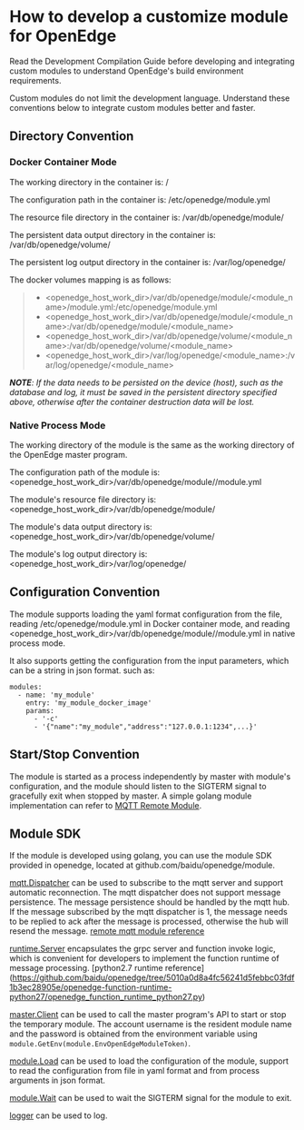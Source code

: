 # How to develop a customize module for OpenEdge

Read the Development Compilation Guide before developing and integrating custom modules to understand OpenEdge's build environment requirements.

Custom modules do not limit the development language. Understand these conventions below to integrate custom modules better and faster.

## Directory Convention

### Docker Container Mode

The working directory in the container is: /

The configuration path in the container is: /etc/openedge/module.yml

The resource file directory in the container is: /var/db/openedge/module/<module name>

The persistent data output directory in the container is: /var/db/openedge/volume/<module name>

The persistent log output directory in the container is: /var/log/openedge/<module name>

The docker volumes mapping is as follows:

> - <openedge_host_work_dir>/var/db/openedge/module/<module_name>/module.yml:/etc/openedge/module.yml
> - <openedge_host_work_dir>/var/db/openedge/module/<module_name>:/var/db/openedge/module/<module_name>
> - <openedge_host_work_dir>/var/db/openedge/volume/<module_name>:/var/db/openedge/volume/<module_name>
> - <openedge_host_work_dir>/var/log/openedge/<module_name>:/var/log/openedge/<module_name>

_**NOTE**: If the data needs to be persisted on the device (host), such as the database and log, it must be saved in the persistent directory specified above, otherwise after the container destruction data will be lost._

### Native Process Mode

The working directory of the module is the same as the working directory of the OpenEdge master program.

The configuration path of the module is: <openedge_host_work_dir>/var/db/openedge/module/<module name>/module.yml

The module's resource file directory is: <openedge_host_work_dir>/var/db/openedge/module/<module name>

The module's data output directory is: <openedge_host_work_dir>/var/db/openedge/volume/<module name>

The module's log output directory is: <openedge_host_work_dir>/var/log/openedge/<module name>

## Configuration Convention

The module supports loading the yaml format configuration from the file, reading /etc/openedge/module.yml in Docker container mode, and reading <openedge_host_work_dir>/var/db/openedge/module/<module name>/module.yml in native process mode.

It also supports getting the configuration from the input parameters, which can be a string in json format. such as:

    modules:
      - name: 'my_module'
        entry: 'my_module_docker_image'
        params:
          - '-c'
          - '{"name":"my_module","address":"127.0.0.1:1234",...}'


## Start/Stop Convention

The module is started as a process independently by master with module's configuration, and the module should listen to the SIGTERM signal to gracefully exit when stopped by master. A simple golang module implementation can refer to [MQTT Remote Module](https://github.com/baidu/openedge/tree/5010a0d8a4fc56241d5febbc03fdf1b3ec28905e/openedge-remote-mqtt).

## Module SDK

If the module is developed using golang, you can use the module SDK provided in openedge, located at github.com/baidu/openedge/module.

[mqtt.Dispatcher](https://github.com/baidu/openedge/tree/5010a0d8a4fc56241d5febbc03fdf1b3ec28905e/module/mqtt/dispatcher.go) can be used to subscribe to the mqtt server and support automatic reconnection. The mqtt dispatcher does not support message persistence. The message persistence should be handled by the mqtt hub. If the message subscribed by the mqtt dispatcher is 1, the message needs to be replied to ack after the message is processed, otherwise the hub will resend the message. [remote mqtt module reference](https://github.com/baidu/openedge/tree/5010a0d8a4fc56241d5febbc03fdf1b3ec28905e/openedge-remote-mqtt/main.go)

[runtime.Server](https://github.com/baidu/openedge/tree/5010a0d8a4fc56241d5febbc03fdf1b3ec28905e/module/function/runtime/server.go) encapsulates the grpc server and function invoke logic, which is convenient for developers to implement the function runtime of message processing. [python2.7 runtime reference]
(https://github.com/baidu/openedge/tree/5010a0d8a4fc56241d5febbc03fdf1b3ec28905e/openedge-function-runtime-python27/openedge_function_runtime_python27.py)

[master.Client](https://github.com/baidu/openedge/tree/5010a0d8a4fc56241d5febbc03fdf1b3ec28905e/module/master/client.go) can be used to call the master program's API to start or stop the temporary module. The account username is the resident module name and the password is obtained from the environment variable using ```module.GetEnv(module.EnvOpenEdgeModuleToken)```.

[module.Load](https://github.com/baidu/openedge/tree/5010a0d8a4fc56241d5febbc03fdf1b3ec28905e/module/module.go) can be used to load the configuration of the module, support to read the configuration from file in yaml format and from process arguments in json format.

[module.Wait](https://github.com/baidu/openedge/tree/5010a0d8a4fc56241d5febbc03fdf1b3ec28905e/module/module.go) can be used to wait the SIGTERM signal for the module to exit.

[logger](https://github.com/baidu/openedge/tree/5010a0d8a4fc56241d5febbc03fdf1b3ec28905e/module/logger/logger.go) can be used to log.
